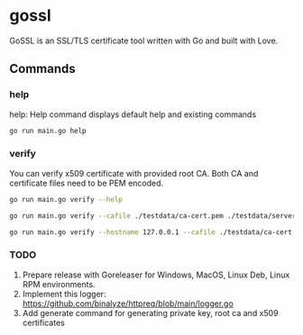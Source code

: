 # gossl

GoSSL is an SSL/TLS certificate tool written with Go and built with Love.

## Commands
### help
help: Help command displays default help and existing commands
```bash
go run main.go help
```

### verify
You can verify x509 certificate with provided root CA. Both CA and certificate files need to be PEM encoded.

```bash
go run main.go verify --help
```
```bash
go run main.go verify --cafile ./testdata/ca-cert.pem ./testdata/server-cert.pem
```
```bash
go run main.go verify --hostname 127.0.0.1 --cafile ./testdata/ca-cert.pem ./testdata/server-cert.pem
```

### TODO
1. Prepare release with Goreleaser for Windows, MacOS, Linux Deb, Linux RPM environments.
2. Implement this logger: https://github.com/binalyze/httpreq/blob/main/logger.go
3. Add generate command for generating private key, root ca and x509 certificates
